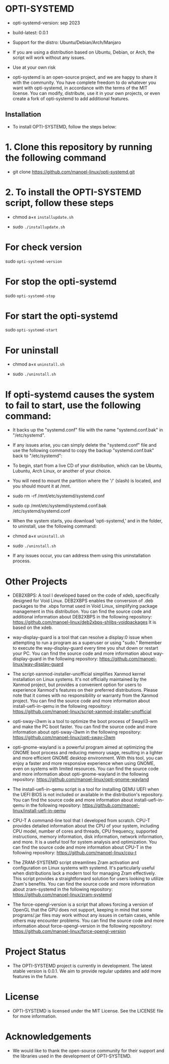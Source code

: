 # OPTI-SYSTEMD

- opti-systemd-version: sep 2023

- build-latest: 0.0.1

- Support for the distro: Ubuntu/Debian/Arch/Manjaro

- If you are using a distribution based on Ubuntu, Debian, or Arch, the script will work without any issues.

- Use at your own risk

- opti-systemd is an open-source project, and we are happy to share it with the community. You have complete freedom to do whatever you want with opti-systemd, in accordance with the terms of the MIT license. You can modify, distribute, use it in your own projects, or even create a fork of opti-systemd to add additional features.

## Installation

- To install OPTI-SYSTEMD, follow the steps below:

# 1. Clone this repository by running the following command

- git clone https://github.com/manoel-linux/opti-systemd.git

# 2. To install the OPTI-SYSTEMD script, follow these steps

- chmod a+x `installupdate.sh`

- sudo `./installupdate.sh`

# For check version

sudo `opti-systemd-version`

# For stop the opti-systemd

sudo `opti-systemd-stop`

# For start the opti-systemd

sudo `opti-systemd-start`

# For uninstall

- chmod a+x `uninstall.sh`

- sudo `./uninstall.sh`

# If opti-systemd causes the system to fail to start, use the following command:

- It backs up the "systemd.conf" file with the name "systemd.conf.bak" in "/etc/systemd".
- If any issues arise, you can simply delete the "systemd.conf" file and use the following command to copy the backup "systemd.conf.bak" back to "/etc/systemd":

- To begin, start from a live CD of your distribution, which can be Ubuntu, Lubuntu, Arch Linux, or another of your choice.

- You will need to mount the partition where the '/' (slash) is located, and you should mount it at /mnt.

- sudo rm -rf /mnt/etc/systemd/systemd.conf

- sudo cp /mnt/etc/systemd/systemd.conf.bak /etc/systemd/systemd.conf

- When the system starts, you download 'opti-systemd,' and in the folder, to uninstall, use the following command:

- chmod a+x `uninstall.sh`

- sudo `./uninstall.sh`

- If any issues occur, you can address them using this uninstallation process.

# Other Projects

- DEB2XBPS: A tool I developed based on the code of xdeb, specifically designed for Void Linux. DEB2XBPS enables the conversion of .deb packages to the .xbps   format used in Void Linux, simplifying package management in this distribution. You can find the source code and additional information about DEB2XBPS in the  following repository: https://github.com/manoel-linux/deb2xbps-shlibs-voidpackages It is based on the xdeb.

- way-display-guard is a tool that can resolve a display:0 issue when attempting to run a program as a superuser or using "sudo." Remember to execute the way-display-guard every time you shut down or restart your PC. You can find the source code and more information about way-display-guard in the following repository: https://github.com/manoel-linux/way-display-guard

- The script-xanmod-installer-unofficial simplifies Xanmod kernel installation on Linux systems. It's not officially maintained by the Xanmod project, but provides a convenient option for users to experience Xanmod's features on their preferred distributions. Please note that it comes with no responsibility or warranty from the Xanmod project. You can find the source code and more information about install-uefi-in-qemu in the following repository: https://github.com/manoel-linux/script-xanmod-installer-unofficial

- opti-sway-i3wm is a tool to optimize the boot process of Sway/i3-wm and make the PC boot faster. You can find the source code and more information about opti-sway-i3wm in the following repository: https://github.com/manoel-linux/opti-sway-i3wm

- opti-gnome-wayland is a powerful program aimed at optimizing the GNOME boot process and reducing memory usage, resulting in a lighter and more efficient GNOME  desktop environment. With this tool, you can enjoy a faster and more responsive experience when using GNOME, even on systems with limited resources. You can find the source code and more information about opti-gnome-wayland in the following repository: https://github.com/manoel-linux/opti-gnome-wayland

- The install-uefi-in-qemu script is a tool for installing QEMU UEFI when the UEFI BIOS is not included or available in the distribution's repository. You can find the source code and more information about install-uefi-in-qemu in the following repository: https://github.com/manoel-linux/install-uefi-in-qemu

- CPU-T A command-line tool that I developed from scratch. CPU-T provides detailed information about the CPU of your system, including CPU model, number of cores and threads, CPU frequency, supported instructions, memory information, disk information, network information, and more. It is a useful tool for system analysis and optimization. You can find the source code and more information about CPU-T in the following repository: https://github.com/manoel-linux/cpu-t

- The ZRAM-SYSTEMD script streamlines Zram activation and configuration on Linux systems with systemd. It's particularly useful when distributions lack a modern tool for managing Zram effectively. This script provides a straightforward solution for users looking to utilize Zram's benefits. You can find the source code and more information about zram-systemd in the following repository: https://github.com/manoel-linux/zram-systemd

- The force-opengl-version is a script that allows forcing a version of OpenGL that the GPU does not support, keeping in mind that some programs/.jar files may work without any issues in certain cases, while others may encounter problems. You can find the source code and more information about force-opengl-version in the following repository: https://github.com/manoel-linux/force-opengl-version

# Project Status

- The OPTI-SYSTEMD project is currently in development. The latest stable version is 0.0.1. We aim to provide regular updates and add more features in the future.

# License

- OPTI-SYSTEMD is licensed under the MIT License. See the LICENSE file for more information.

# Acknowledgements

- We would like to thank the open-source community for their support and the libraries used in the development of OPTI-SYSTEMD.
